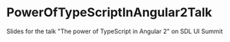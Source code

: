 # PowerOfTypeScriptInAngular2Talk
Slides for the talk "The power of TypeScript in Angular 2" on SDL UI Summit
